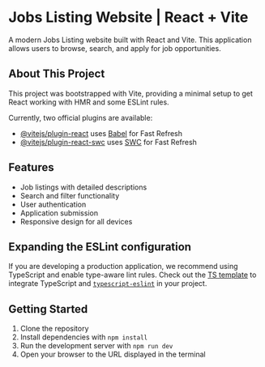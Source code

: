 # Jobs Listing Website | React + Vite

A modern Jobs Listing website built with React and Vite. This application allows users to browse, search, and apply for job opportunities.

## About This Project

This project was bootstrapped with Vite, providing a minimal setup to get React working with HMR and some ESLint rules.

Currently, two official plugins are available:

- [@vitejs/plugin-react](https://github.com/vitejs/vite-plugin-react/blob/main/packages/plugin-react/README.md) uses [Babel](https://babeljs.io/) for Fast Refresh
- [@vitejs/plugin-react-swc](https://github.com/vitejs/vite-plugin-react-swc) uses [SWC](https://swc.rs/) for Fast Refresh

## Features

- Job listings with detailed descriptions
- Search and filter functionality
- User authentication
- Application submission
- Responsive design for all devices

## Expanding the ESLint configuration

If you are developing a production application, we recommend using TypeScript and enable type-aware lint rules. Check out the [TS template](https://github.com/vitejs/vite/tree/main/packages/create-vite/template-react-ts) to integrate TypeScript and [`typescript-eslint`](https://typescript-eslint.io) in your project.

## Getting Started

1. Clone the repository
2. Install dependencies with `npm install`
3. Run the development server with `npm run dev`
4. Open your browser to the URL displayed in the terminal
